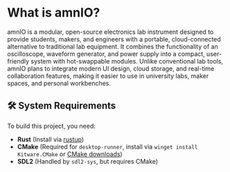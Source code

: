 # What is amnIO?

amnIO is a modular, open-source electronics lab instrument designed to provide students, makers, and engineers with a portable, cloud-connected alternative to traditional lab equipment. It combines the functionality of an oscilloscope, waveform generator, and power supply into a compact, user-friendly system with hot-swappable modules. Unlike conventional lab tools, amnIO plans to integrate modern UI design, cloud storage, and real-time collaboration features, making it easier to use in university labs, maker spaces, and personal workbenches.

## 🛠 System Requirements

To build this project, you need:

- **Rust** (Install via [rustup](https://rustup.rs/))
- **CMake** (Required for `desktop-runner`, install via `winget install Kitware.CMake` or [CMake downloads](https://cmake.org/download/))
- **SDL2** (Handled by `sdl2-sys`, but requires CMake)
